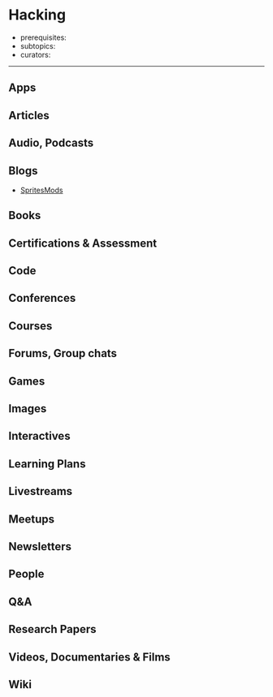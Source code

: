 # Hacking

- prerequisites:
- subtopics:
- curators:

------

## Apps

## Articles

## Audio, Podcasts

## Blogs

- [SpritesMods](http://spritesmods.com/)

## Books

## Certifications & Assessment

## Code

## Conferences

## Courses

## Forums, Group chats

## Games

## Images

## Interactives

## Learning Plans

## Livestreams

## Meetups

## Newsletters

## People

## Q&A

## Research Papers

## Videos, Documentaries & Films

## Wiki
